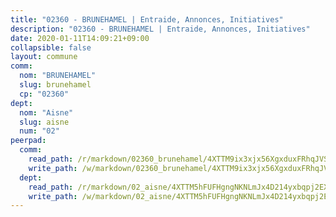 ```yaml
---
title: "02360 - BRUNEHAMEL | Entraide, Annonces, Initiatives"
description: "02360 - BRUNEHAMEL | Entraide, Annonces, Initiatives"
date: 2020-01-11T14:09:21+09:00
collapsible: false
layout: commune
comm:
  nom: "BRUNEHAMEL"
  slug: brunehamel
  cp: "02360"
dept:
  nom: "Aisne"
  slug: aisne
  num: "02"
peerpad:
  comm:
    read_path: /r/markdown/02360_brunehamel/4XTTM9ix3xjx56XgxduxFRhqJVSNpXJGeQr75KiVBzxDGsjZt
    write_path: /w/markdown/02360_brunehamel/4XTTM9ix3xjx56XgxduxFRhqJVSNpXJGeQr75KiVBzxDGsjZt-K3TgUwWdPajVXET6yJoNSgUDdm2dvts2DuBpGGuLhbG3ndrmzD75EMM9yrGNepCsMGT3NVHd8XMnbJHg9Xbqoqpu5u59VMWoFJABpLtjHA5P46kxn7TCH6NFe2aJntn1YXjyA4QJ
  dept:
    read_path: /r/markdown/02_aisne/4XTTM5hFUFHgngNKNLmJx4D214yxbqpj2EXK5CBjZ5LZF3zAf
    write_path: /w/markdown/02_aisne/4XTTM5hFUFHgngNKNLmJx4D214yxbqpj2EXK5CBjZ5LZF3zAf-K3TgUfAP6D753WPagZBnpcFgyCUpnZXNhrQsKU6J8qon6wxmFCHD5kB3GMzCYyJmAGHN58p9qgKDhnEgSAuHEK3wjVXSJoUkHyn6Vb7T2aNZ2y6ez5BMkQCEQxoUkfyK9J3TXU3M
---
```


